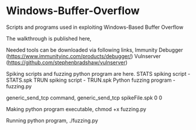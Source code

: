# Windows-Buffer-Overflow
Scripts and programs used in exploiting Windows-Based Buffer Overflow

The walkthrough is published here,

Needed tools can be downloaded via following links,
Immunity Debugger (https://www.immunityinc.com/products/debugger/)
Vulnserver (https://github.com/stephenbradshaw/vulnserver)

Spiking scripts and fuzzing python program are here.
STATS spiking script - STATS.spk
TRUN spiking script - TRUN.spk
Python fuzzing program - fuzzing.py

generic_send_tcp command,
generic_send_tcp <victim IP> <victim port> spikeFile.spk 0 0

Making python program executable,
chmod +x fuzzing.py

Running python program,
./fuzzing.py


